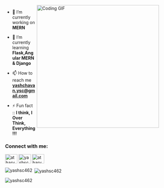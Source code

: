 

<img align="right" alt="Coding GIF" width="400" src="https://media.tenor.com/BqbIhT4Mb7cAAAAd/programmer-rounded-edges.gif">

- 🔭 I’m currently working on **MERN**

- 🌱 I’m currently learning **Flask,Angular MERN & Django**

<!-- - 👨‍💻 All of my projects are available at [www.github.com.link](www.github.com.link) -->


- 📫 How to reach me **yashchavan.ysc@gmail.com**

<!-- - 📄 Know about my experiences [www.resume.link](www.resume.link) -->

- ⚡ Fun fact ::  **I think, I Over Think, Everything !!!**

<h3 align="left">Connect with me:</h3>
<p align="left">
<a href="https://www.linkedin.com/in/yashchavan3833/" target="blank"><img align="center" src="https://raw.githubusercontent.com/rahuldkjain/github-profile-readme-generator/master/src/images/icons/Social/linked-in-alt.svg" alt="atharva-pawar-536318232" height="30" width="40" /></a>
<a href="https://kaggle.com/yashsc462" target="blank"><img align="center" src="https://raw.githubusercontent.com/rahuldkjain/github-profile-readme-generator/master/src/images/icons/Social/kaggle.svg" alt="yashsc462" height="30" width="40" /></a>
<a href="https://instagram.com/thenameisyaxh" target="blank"><img align="center" src="https://raw.githubusercontent.com/rahuldkjain/github-profile-readme-generator/master/src/images/icons/Social/instagram.svg" alt="atharvaprashantp" height="30" width="40" /></a>


<p><img align="left" src="https://github-readme-stats.vercel.app/api/top-langs?username=yashsc462&show_icons=true&locale=en&layout=compact" alt="yashsc462" /></p>

<p>&nbsp;<img align="center" src="https://github-readme-stats.vercel.app/api?username=yashsc462&show_icons=true&locale=en" alt="yashsc462" /></p>

<p><img align="center" src="https://github-readme-streak-stats.herokuapp.com/?user=yashsc462&" alt="yashsc462" /></p>
